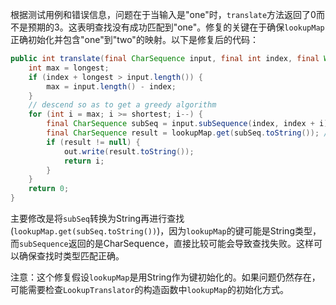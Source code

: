 根据测试用例和错误信息，问题在于当输入是"one"时，`translate`方法返回了0而不是预期的3。这表明查找没有成功匹配到"one"。修复的关键在于确保`lookupMap`正确初始化并包含"one"到"two"的映射。以下是修复后的代码：

```java
public int translate(final CharSequence input, final int index, final Writer out) throws IOException {
    int max = longest;
    if (index + longest > input.length()) {
        max = input.length() - index;
    }
    // descend so as to get a greedy algorithm
    for (int i = max; i >= shortest; i--) {
        final CharSequence subSeq = input.subSequence(index, index + i);
        final CharSequence result = lookupMap.get(subSeq.toString()); // Convert subSeq to String for proper lookup
        if (result != null) {
            out.write(result.toString());
            return i;
        }
    }
    return 0;
}
```

主要修改是将`subSeq`转换为String再进行查找(`lookupMap.get(subSeq.toString())`)，因为`lookupMap`的键可能是String类型，而`subSequence`返回的是CharSequence，直接比较可能会导致查找失败。这样可以确保查找时类型匹配正确。

注意：这个修复假设`lookupMap`是用String作为键初始化的。如果问题仍然存在，可能需要检查`LookupTranslator`的构造函数中`lookupMap`的初始化方式。